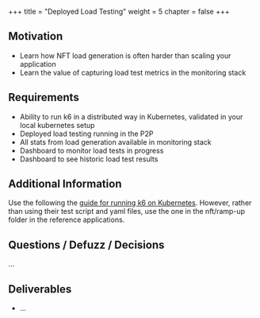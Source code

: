 +++
title = "Deployed Load Testing"
weight = 5
chapter = false
+++

## Motivation

* Learn how NFT load generation is often harder than scaling your application
* Learn the value of capturing load test metrics in the monitoring stack

## Requirements

* Ability to run k6 in a distributed way in Kubernetes, validated in your local kubernetes setup
* Deployed load testing running in the P2P 
* All stats from load generation available in monitoring stack
* Dashboard to monitor load tests in progress
* Dashboard to see historic load test results

## Additional Information


Use the following the [guide for running k6 on Kubernetes](https://k6.io/blog/running-distributed-tests-on-k8s/). 
However, rather than using their test script and yaml files, use the one in the nft/ramp-up folder in the reference applications.

## Questions / Defuzz / Decisions
...

## Deliverables 

* ... 
